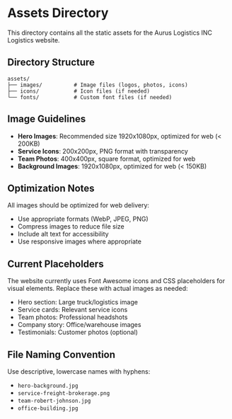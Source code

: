# Assets Directory

This directory contains all the static assets for the Aurus Logistics INC Logistics website.

## Directory Structure

```
assets/
├── images/          # Image files (logos, photos, icons)
├── icons/           # Icon files (if needed)
└── fonts/           # Custom font files (if needed)
```

## Image Guidelines

- **Hero Images**: Recommended size 1920x1080px, optimized for web (< 200KB)
- **Service Icons**: 200x200px, PNG format with transparency
- **Team Photos**: 400x400px, square format, optimized for web
- **Background Images**: 1920x1080px, optimized for web (< 150KB)

## Optimization Notes

All images should be optimized for web delivery:
- Use appropriate formats (WebP, JPEG, PNG)
- Compress images to reduce file size
- Include alt text for accessibility
- Use responsive images where appropriate

## Current Placeholders

The website currently uses Font Awesome icons and CSS placeholders for visual elements. Replace these with actual images as needed:

- Hero section: Large truck/logistics image
- Service cards: Relevant service icons
- Team photos: Professional headshots
- Company story: Office/warehouse images
- Testimonials: Customer photos (optional)

## File Naming Convention

Use descriptive, lowercase names with hyphens:
- `hero-background.jpg`
- `service-freight-brokerage.png`
- `team-robert-johnson.jpg`
- `office-building.jpg`
